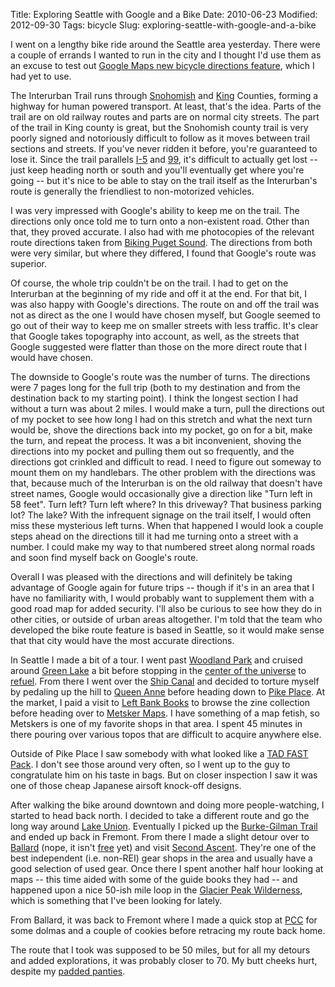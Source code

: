 Title: Exploring Seattle with Google and a Bike
Date: 2010-06-23
Modified: 2012-09-30
Tags: bicycle
Slug: exploring-seattle-with-google-and-a-bike

I went on a lengthy bike ride around the Seattle area yesterday. There were a couple of errands I wanted to run in the city and I thought I'd use them as an excuse to test out <a href="http://googleblog.blogspot.com/2010/03/biking-directions-added-to-google-maps.html">Google Maps new bicycle directions feature</a>, which I had yet to use.

The Interurban Trail runs through <a href="https://secure.wikimedia.org/wikipedia/en/wiki/Interurban_Trail_%28Snohomish_County%29">Snohomish</a> and <a href="https://secure.wikimedia.org/wikipedia/en/wiki/Interurban_Trail_%28King_County%29">King</a> Counties, forming a highway for human powered transport. At least, that's the idea. Parts of the trail are on old railway routes and parts are on normal city streets. The part of the trail in King county is great, but the Snohomish county trail is very poorly signed and notoriously difficult to follow as it moves between trail sections and streets. If you've never ridden it before, you're guaranteed to lose it. Since the trail parallels <a href="https://secure.wikimedia.org/wikipedia/en/wiki/Interstate_5">I-5</a> and <a href="https://secure.wikimedia.org/wikipedia/en/wiki/Washington_State_Route_99">99</a>, it's difficult to actually get lost -- just keep heading north or south and you'll eventually get where you're going -- but it's nice to be able to stay on the trail itself as the Interurban's route is generally the friendliest to non-motorized vehicles.

I was very impressed with Google's ability to keep me on the trail. The directions only once told me to turn onto a non-existent road. Other than that, they proved accurate. I also had with me photocopies of the relevant route directions taken from <a href="http://www.bikingpugetsound.com/">Biking Puget Sound</a>. The directions from both were very similar, but where they differed, I found that Google's route was superior.

<!--more-->

Of course, the whole trip couldn't be on the trail. I had to get on the Interurban at the beginning of my ride and off it at the end. For that bit, I was also happy with Google's directions. The route on and off the trail was not as direct as the one I would have chosen myself, but Google seemed to go out of their way to keep me on smaller streets with less traffic. It's clear that Google takes topography into account, as well, as the streets that Google suggested were flatter than those on the more direct route that I would have chosen.

The downside to Google's route was the number of turns. The directions were 7 pages long for the full trip (both to my destination and from the destination back to my starting point). I think the longest section I had without a turn was about 2 miles. I would make a turn, pull the directions out of my pocket to see how long I had on this stretch and what the next turn would be, shove the directions back into my pocket, go on for a bit, make the turn, and repeat the process. It was a bit inconvenient, shoving the directions into my pocket and pulling them out so frequently, and the directions got crinkled and difficult to read. I need to figure out someway to mount them on my handlebars. The other problem with the directions was that, because much of the Interurban is on the old railway that doesn't have street names, Google would occasionally give a direction like "Turn left in 58 feet". Turn left? Turn left where? In this driveway? That business parking lot? The lake? With the infrequent signage on the trail itself, I would often miss these mysterious left turns. When that happened I would look a couple steps ahead on the directions till it had me turning onto a street with a number. I could make my way to that numbered street along normal roads and soon find myself back on Google's route.

Overall I was pleased with the directions and will definitely be taking advantage of Google again for future trips -- though if it's in an area that I have no familiarity with, I would probably want to supplement them with a good road map for added security. I'll also be curious to see how they do in other cities, or outside of urban areas altogether. I'm told that the team who developed the bike route feature is based in Seattle, so it would make sense that that city would have the most accurate directions.

In Seattle I made a bit of a tour. I went past <a href="https://secure.wikimedia.org/wikipedia/en/wiki/Woodland_Park_%28Seattle%29">Woodland Park</a> and cruised around <a href="https://secure.wikimedia.org/wikipedia/en/wiki/Green_Lake_%28Seattle%29">Green Lake</a> a bit before stopping in the <a href="https://secure.wikimedia.org/wikipedia/en/wiki/Fremont,_Seattle">center of the universe</a> to <a href="http://eathomegrown.com/">refuel</a>. From there I went over the <a href="https://secure.wikimedia.org/wikipedia/en/wiki/Lake_Washington_Ship_Canal">Ship Canal</a> and decided to torture myself by pedaling up the hill to <a href="https://secure.wikimedia.org/wikipedia/en/wiki/Queen_Anne,_Seattle">Queen Anne</a> before heading down to <a href="https://secure.wikimedia.org/wikipedia/en/wiki/Pike_Place_Market">Pike Place</a>. At the market, I paid a visit to <a href="http://www.leftbankbooks.com/">Left Bank Books</a> to browse the zine collection before heading over to <a href="http://www.metskers.com/">Metsker Maps</a>. I have something of a map fetish, so Metskers is one of my favorite shops in that area. I spent 45 minutes in there pouring over various topos that are difficult to acquire anywhere else.

Outside of Pike Place I saw somebody with what looked like a <a href="http://www.tripleaughtdesign.com/Equipment/Bags-And-Packs">TAD FAST Pack</a>. I don't see those around very often, so I went up to the guy to congratulate him on his taste in bags. But on closer inspection I saw it was one of those cheap Japanese airsoft knock-off designs.

After walking the bike around downtown and doing more people-watching, I started to head back north. I decided to take a different route and go the long way around <a href="https://secure.wikimedia.org/wikipedia/en/wiki/Lake_Union">Lake Union</a>. Eventually I picked up the <a href="https://secure.wikimedia.org/wikipedia/en/wiki/Burke-Gilman_Trail">Burke-Gilman Trail</a> and ended up back in Fremont. From there I made a slight detour over to <a href="https://secure.wikimedia.org/wikipedia/en/wiki/Ballard,_Seattle">Ballard</a> (nope, it isn't <a href="http://archiemcpheeseattle.com/free_ballard.html">free</a> yet) and visit <a href="http://www.secondascent.com/">Second Ascent</a>. They're one of the best independent (i.e. non-REI) gear shops in the area and usually have a good selection of used gear. Once there I spent another half hour looking at maps -- this time aided with some of the guide books they had -- and happened upon a nice 50-ish mile loop in the <a href="https://secure.wikimedia.org/wikipedia/en/wiki/Glacier_Peak_Wilderness">Glacier Peak Wilderness</a>, which is something that I've been looking for lately.

From Ballard, it was back to Fremont where I made a quick stop at <a href="http://www.pccnaturalmarkets.com/">PCC</a> for some dolmas and a couple of cookies before retracing my route back home.

The route that I took was supposed to be 50 miles, but for all my detours and added explorations, it was probably closer to 70. My butt cheeks hurt, despite my <a href="http://www.rei.com/product/794383">padded panties</a>.
